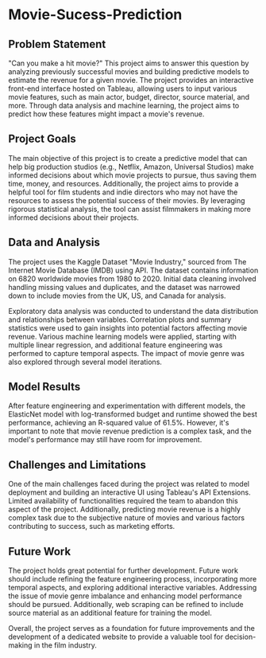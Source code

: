 # Movie-Sucess-Prediction

## Problem Statement

"Can you make a hit movie?" This project aims to answer this question by analyzing previously successful movies and building predictive models to estimate the revenue for a given movie. The project provides an interactive front-end interface hosted on Tableau, allowing users to input various movie features, such as main actor, budget, director, source material, and more. Through data analysis and machine learning, the project aims to predict how these features might impact a movie's revenue.

## Project Goals

The main objective of this project is to create a predictive model that can help big production studios (e.g., Netflix, Amazon, Universal Studios) make informed decisions about which movie projects to pursue, thus saving them time, money, and resources. Additionally, the project aims to provide a helpful tool for film students and indie directors who may not have the resources to assess the potential success of their movies. By leveraging rigorous statistical analysis, the tool can assist filmmakers in making more informed decisions about their projects.

## Data and Analysis

The project uses the Kaggle Dataset "Movie Industry," sourced from The Internet Movie Database (IMDB) using API. The dataset contains information on 6820 worldwide movies from 1980 to 2020. Initial data cleaning involved handling missing values and duplicates, and the dataset was narrowed down to include movies from the UK, US, and Canada for analysis.

Exploratory data analysis was conducted to understand the data distribution and relationships between variables. Correlation plots and summary statistics were used to gain insights into potential factors affecting movie revenue. Various machine learning models were applied, starting with multiple linear regression, and additional feature engineering was performed to capture temporal aspects. The impact of movie genre was also explored through several model iterations.

## Model Results

After feature engineering and experimentation with different models, the ElasticNet model with log-transformed budget and runtime showed the best performance, achieving an R-squared value of 61.5%. However, it's important to note that movie revenue prediction is a complex task, and the model's performance may still have room for improvement.

## Challenges and Limitations

One of the main challenges faced during the project was related to model deployment and building an interactive UI using Tableau's API Extensions. Limited availability of functionalities required the team to abandon this aspect of the project. Additionally, predicting movie revenue is a highly complex task due to the subjective nature of movies and various factors contributing to success, such as marketing efforts.

## Future Work

The project holds great potential for further development. Future work should include refining the feature engineering process, incorporating more temporal aspects, and exploring additional interactive variables. Addressing the issue of movie genre imbalance and enhancing model performance should be pursued. Additionally, web scraping can be refined to include source material as an additional feature for training the model.

Overall, the project serves as a foundation for future improvements and the development of a dedicated website to provide a valuable tool for decision-making in the film industry.
